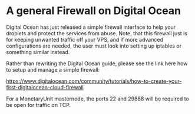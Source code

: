 # A general Firewall on Digital Ocean

Digital Ocean has just released a simple firewall interface to help your droplets and protect the services from abuse. Note, that this firewall just is for keeping unwanted traffic off your VPS, and if more advanced configurations are needed, the user must look into setting up iptables or something similar instead.

Rather than rewriting the Digital Ocean guide, please see the link here how to setup and manage a simple firewall:

https://www.digitalocean.com/community/tutorials/how-to-create-your-first-digitalocean-cloud-firewall

For a MonetaryUnit masternode, the ports 22 and 29888 will be required to be open for traffic on TCP.

